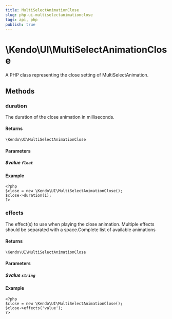 ```yaml
---
title: MultiSelectAnimationClose
slug: php-ui-multiselectanimationclose
tags: api, php
publish: true
---
```


# \Kendo\UI\MultiSelectAnimationClose

A PHP class representing the close setting of MultiSelectAnimation.


## Methods

### duration
The duration of the close animation in milliseconds.

#### Returns
`\Kendo\UI\MultiSelectAnimationClose`

#### Parameters

##### $value `float`



#### Example 
    <?php
    $close = new \Kendo\UI\MultiSelectAnimationClose();
    $close->duration(1);
    ?>

### effects
The effect(s) to use when playing the close animation. Multiple effects should be separated with a space.Complete list of available animations

#### Returns
`\Kendo\UI\MultiSelectAnimationClose`

#### Parameters

##### $value `string`



#### Example 
    <?php
    $close = new \Kendo\UI\MultiSelectAnimationClose();
    $close->effects('value');
    ?>

